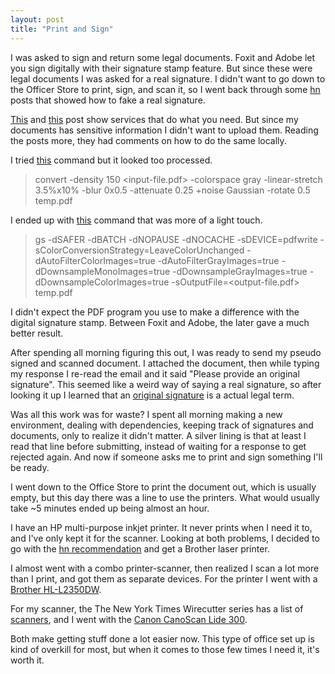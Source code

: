 ```yaml
---
layout: post
title: "Print and Sign"
---
```


I was asked to sign and return some legal documents. Foxit and Adobe let you sign digitally with their signature stamp feature. But since these were legal documents I was asked for a real signature. I didn't want to go down to the Officer Store to print, sign, and scan it, so I went back through some [hn](https://news.ycombinator.com/) posts that showed how to fake a real signature.

[This](https://news.ycombinator.com/item?id=23160387) and [this](https://news.ycombinator.com/item?id=31083432) post show services that do what you need. But since my documents has sensitive information I didn't want to upload them. Reading the posts more, they had comments on how to do the same locally.

I tried [this](https://news.ycombinator.com/item?id=23161664) command but it looked too processed.

> convert -density 150 <input-file.pdf> -colorspace gray -linear-stretch 3.5%x10% -blur 0x0.5 -attenuate 0.25 +noise Gaussian -rotate 0.5 temp.pdf

I ended up with [this](https://news.ycombinator.com/item?id=23160387) command that was more of a light touch.

> gs -dSAFER -dBATCH -dNOPAUSE -dNOCACHE -sDEVICE=pdfwrite -sColorConversionStrategy=LeaveColorUnchanged -dAutoFilterColorImages=true -dAutoFilterGrayImages=true -dDownsampleMonoImages=true -dDownsampleGrayImages=true -dDownsampleColorImages=true -sOutputFile=<output-file.pdf> temp.pdf

I didn't expect the PDF program you use to make a difference with the digital signature stamp. Between Foxit and Adobe, the later gave a much better result.

After spending all morning figuring this out, I was ready to send my pseudo signed and scanned document. I attached the document, then while typing my response I re-read the email and it said "Please provide an original signature". This seemed like a weird way of saying a real signature, so after looking it up I learned that an [original signature](https://www.lawinsider.com/dictionary/original-signature) is a actual legal term. 

Was all this work was for waste? I spent all morning making a new environment, dealing with dependencies, keeping track of signatures and documents, only to realize it didn't matter. A silver lining is that at least I read that line before submitting, instead of waiting for a response to get rejected again. And now if someone asks me to print and sign something I'll be ready.

I went down to the Office Store to print the document out, which is usually empty, but this day there was a line to use the printers. What would usually take ~5 minutes ended up being almost an hour.

I have an HP multi-purpose inkjet printer. It never prints when I need it to, and I've only kept it for the scanner. Looking at both problems, I decided to go with the [hn recommendation](https://www.google.com/search?hl=en&q=hacker%20news%20printer%20recommendations) and get a Brother laser printer. 

I almost went with a combo printer-scanner, then realized I scan a lot more than I print, and got them as separate devices. For the printer I went with a [Brother HL-L2350DW](https://www.amazon.com/dp/B0763WDSYZ).

For my scanner, the The New York Times Wirecutter series has a list of [scanners](https://www.nytimes.com/wirecutter/reviews/the-best-cheap-scanner/), and I went with the [Canon CanoScan Lide 300](https://smile.amazon.com/dp/B07G5XZVLQ).

Both make getting stuff done a lot easier now. This type of office set up is kind of overkill for most, but when it comes to those few times I need it, it's worth it.